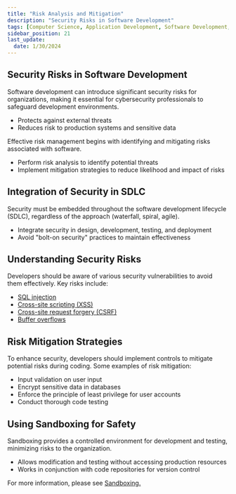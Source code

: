 ```yaml
---
title: "Risk Analysis and Mitigation"
description: "Security Risks in Software Development"
tags: [Computer Science, Application Development, Software Development, Application Security]
sidebar_position: 21
last_update:
  date: 1/30/2024
---
```



## Security Risks in Software Development  

Software development can introduce significant security risks for organizations, making it essential for cybersecurity professionals to safeguard development environments.

- Protects against external threats
- Reduces risk to production systems and sensitive data

Effective risk management begins with identifying and mitigating risks associated with software.

- Perform risk analysis to identify potential threats
- Implement mitigation strategies to reduce likelihood and impact of risks

## Integration of Security in SDLC  

Security must be embedded throughout the software development lifecycle (SDLC), regardless of the approach (waterfall, spiral, agile).

- Integrate security in design, development, testing, and deployment
- Avoid "bolt-on security" practices to maintain effectiveness

## Understanding Security Risks  

Developers should be aware of various security vulnerabilities to avoid them effectively. Key risks include:

- [SQL injection](/docs/005-Cybersecurity/012-List-of-Attacks/006-Injection-Attacks.md)
- [Cross-site scripting (XSS)](/docs/005-Cybersecurity/012-List-of-Attacks/099-Other-Attacks.md)
- [Cross-site request forgery (CSRF)](/docs/005-Cybersecurity/012-List-of-Attacks/099-Other-Attacks.md)
- [Buffer overflows](/docs/005-Cybersecurity/012-List-of-Attacks/015-Overflow-Attacks.md)

## Risk Mitigation Strategies  

To enhance security, developers should implement controls to mitigate potential risks during coding. Some examples of risk mitigation:

- Input validation on user input
- Encrypt sensitive data in databases
- Enforce the principle of least privilege for user accounts
- Conduct thorough code testing

## Using Sandboxing for Safety  

Sandboxing provides a controlled environment for development and testing, minimizing risks to the organization.

- Allows modification and testing without accessing production resources
- Works in conjunction with code repositories for version control

For more information, please see [Sandboxing.](/docs/023-Computer-Science/010-Software-Development/010-Application-Security.md#sandboxing)